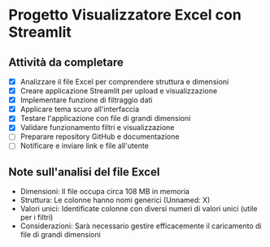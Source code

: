 # Progetto Visualizzatore Excel con Streamlit

## Attività da completare

- [x] Analizzare il file Excel per comprendere struttura e dimensioni
- [x] Creare applicazione Streamlit per upload e visualizzazione
- [x] Implementare funzione di filtraggio dati
- [x] Applicare tema scuro all'interfaccia
- [x] Testare l'applicazione con file di grandi dimensioni
- [x] Validare funzionamento filtri e visualizzazione
- [ ] Preparare repository GitHub e documentazione
- [ ] Notificare e inviare link e file all'utente

## Note sull'analisi del file Excel
- Dimensioni: Il file occupa circa 108 MB in memoria
- Struttura: Le colonne hanno nomi generici (Unnamed: X)
- Valori unici: Identificate colonne con diversi numeri di valori unici (utile per i filtri)
- Considerazioni: Sarà necessario gestire efficacemente il caricamento di file di grandi dimensioni
